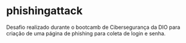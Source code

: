 # phishingattack
Desafio realizado durante o bootcamb de Cibersegurança da DIO para criação de uma página de phishing para coleta de login e senha.
